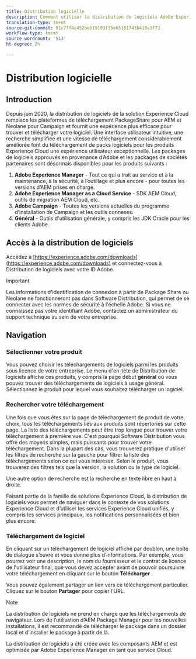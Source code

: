 ```yaml
---
title: Distribution logicielle
description: Comment utiliser la distribution de logiciels Adobe Experience Cloud
translation-type: tm+mt
source-git-commit: 91c7ff4c452beb19193f35e65161743b418a3f73
workflow-type: tm+mt
source-wordcount: '513'
ht-degree: 2%

---
```



# Distribution logicielle

## Introduction

Depuis juin 2020, la distribution de logiciels de la solution Experience Cloud remplace les plateformes de téléchargement PackageShare pour AEM et Neolane pour Campaign et fournit une expérience plus efficace pour trouver et télécharger votre logiciel. Une interface utilisateur intuitive, une recherche simplifiée et une vitesse de téléchargement considérablement améliorée font du téléchargement de packs logiciels pour les produits Experience Cloud une expérience utilisateur exceptionnelle. Les packages de logiciels approuvés en provenance d’Adobe et les packages de sociétés partenaires sont désormais disponibles pour les produits suivants :

1. **Adobe Experience Manager** - Tout ce qui a trait au service et à la maintenance, à la sécurité, à l’outillage et plus encore - pour toutes les versions d’AEM prises en charge.
1. **Adobe Experience Manager as a Cloud Service** - SDK AEM Cloud, outils de migration AEM Cloud, etc.
1. **Adobe Campaign** - Toutes les versions actuelles du programme d’installation de Campaign et les outils connexes.
1. **Général** - Outils d&#39;utilisation générale, y compris les JDK Oracle pour les clients Adobe.

## Accès à la distribution de logiciels

Accédez à [https://experience.adobe.com/downloads](https://experience.adobe.com/downloads) et connectez-vous à Distribution de logiciels avec votre ID Adobe.

>[!IMPORTANT]
>
>Les informations d&#39;identification de connexion à partir de Package Share ou Neolane ne fonctionneront pas dans Software Distribution, qui permet de se connecter avec les normes de sécurité à l&#39;échelle Adobe. Si vous ne connaissez pas votre identifiant Adobe, contactez un administrateur du support technique au sein de votre entreprise.

## Navigation

### Sélectionner votre produit

Vous pouvez choisir les téléchargements de logiciels parmi les produits sous licence de votre entreprise. Le menu d&#39;en-tête de Distribution de logiciels affiche ces produits, y compris la page début **général** où vous pouvez trouver des téléchargements de logiciels à usage général. Sélectionnez le produit pour lequel vous souhaitez télécharger un logiciel.

### Rechercher votre téléchargement

Une fois que vous êtes sur la page de téléchargement de produit de votre choix, tous les téléchargements liés aux produits sont répertoriés sur cette page. La liste des téléchargements peut être trop longue pour trouver votre téléchargement à première vue. C&#39;est pourquoi Software Distribution vous offre des moyens simples, mais puissants pour trouver votre téléchargement. Dans la plupart des cas, vous trouverez pratique d&#39;utiliser les filtres de recherche sur la gauche pour filtrer la liste des téléchargements selon ce qui vous intéresse. Selon le produit, vous trouverez des filtres tels que la version, la solution ou le type de logiciel.

Une autre option de recherche est la recherche en texte libre en haut à droite.

Faisant partie de la famille de solutions Experience Cloud, la distribution de logiciels vous permet de naviguer dans le contexte de vos solutions Experience Cloud et d’utiliser les services Experience Cloud unifiés, y compris les services principaux, les notifications personnalisées et bien plus encore.

### Téléchargement de logiciel

En cliquant sur un téléchargement de logiciel affiché par doublon, une boîte de dialogue s’ouvre et vous donne plus d’informations. Par exemple, vous pourrez voir une description, le nom du fournisseur et le contrat de licence de l&#39;utilisateur final, que vous devez accepter avant de pouvoir poursuivre votre téléchargement en cliquant sur le bouton **Télécharger** .

Vous pouvez également partager un lien vers ce téléchargement particulier. Cliquez sur le bouton **Partager** pour copier l’URL.

>[!NOTE]
>
>La distribution de logiciels ne prend en charge que les téléchargements de navigateur. Lors de l’utilisation d’AEM Package Manager pour les nouvelles installations, il est recommandé de télécharger le package dans un dossier local et d’installer le package à partir de là.

La distribution de logiciels a été créée avec les composants AEM et est optimisée par Adobe Experience Manager en tant que service Cloud.